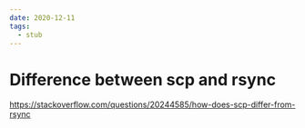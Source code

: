 ```yaml
---
date: 2020-12-11
tags: 
  - stub
---
```


# Difference between scp and rsync

https://stackoverflow.com/questions/20244585/how-does-scp-differ-from-rsync
